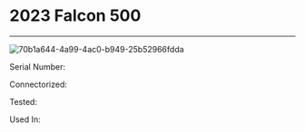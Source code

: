 # **2023 Falcon 500**
---

![70b1a644-4a99-4ac0-b949-25b52966fdda](https://mcquaidrobotics.github.io/inv/images/70b1a644-4a99-4ac0-b949-25b52966fdda.png)

Serial Number: 

Connectorized: 

Tested: 

Used In: 

